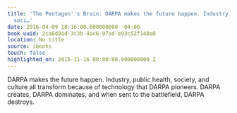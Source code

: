```yaml
---
title: 'The Pentagon''s Brain: DARPA makes the future happen. Industry, public health,
  soci…'
date: 2016-04-09 18:16:00.600000000 -04:00
book_uuid: 2ca8d9ad-3c3b-4ac6-97ad-e93c52f140a0
location: No title
source: ibooks
touch: false
highlighted_on: 2015-11-16 00:00:00.000000000 Z
---
```


DARPA makes the future happen. Industry, public health, society, and culture all transform because of technology that DARPA pioneers. DARPA creates, DARPA dominates, and when sent to the battlefield, DARPA destroys.